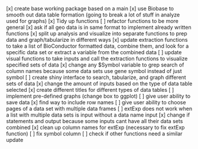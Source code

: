 [x] create base working package based on a main
[x] use Biobase to smooth out data table formation (going to break a lot of stuff in analyze used for graphs)
[x] Tidy up functions
[ ] refactor functions to be more general
    [x] ask if all geo data is in same format to implement already written functions
    [x] split up analysis and visualize into separate functions to prep data and graph/tabularize in different ways
    [x] update extraction functions to take a list of BioConductor formatted data, combine them, and look for a specific data set or extract a variable from the combined data
    [ ] update visual functions to take inputs and call the extraction functions to visualize specified sets of data
    [x] change any $Symbol variable to grep search of column names because some data sets use gene symbol instead of just symbol
[ ] create shiny interface to search, tabularize, and graph different sets of data
    [x] change the amount of inputs based on the type of data table selected
    [x] create different titles for different types of data tables
    [ ] implement pre-defined graphs (change box to ggplot)
    [ ] give user ability to save data 
    [x] find way to include row names
    [ ] give user ability to choose pages of a data set with multiple data frames 
[ ] extExp does not work when a list with multiple data sets is input without a data name input
    [x] change if statements and output because some inputs cant have all their data sets combined
    [x] clean up column names for extExp (necessary to fix extExp function)
    [ ] fix symbol column
    [ ] check if other functions need a similar update
